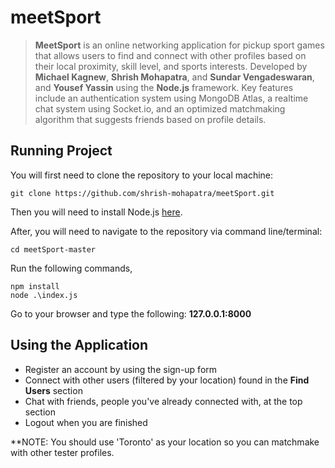 # meetSport
> **MeetSport** is an online networking application for pickup sport games that allows users to find and connect with other profiles based on their local proximity, skill level, and sports interests. Developed by **Michael Kagnew**, **Shrish Mohapatra**, and **Sundar Vengadeswaran**, and **Yousef Yassin** using the **Node.js** framework. Key features include an authentication system using MongoDB Atlas, a realtime chat system using Socket.io, and an optimized matchmaking algorithm that suggests friends based on profile details.

## Running Project
You will first need to clone the repository to your local machine:
```
git clone https://github.com/shrish-mohapatra/meetSport.git
```

Then you will need to install Node.js [here](https://nodejs.org/en/download/).

After, you will need to navigate to the repository via command line/terminal:
```
cd meetSport-master
```

Run the following commands,
```
npm install
node .\index.js
```

Go to your browser and type the following: **127.0.0.1:8000**

## Using the Application
* Register an account by using the sign-up form
* Connect with other users (filtered by your location) found in the **Find Users** section
* Chat with friends, people you've already connected with, at the top section
* Logout when you are finished

**NOTE: You should use 'Toronto' as your location so you can matchmake with other tester profiles.
